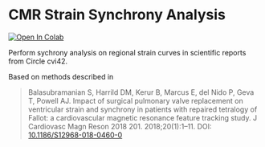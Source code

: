 # CMR Strain Synchrony Analysis

[![Open In Colab](https://colab.research.google.com/assets/colab-badge.svg)](https://colab.research.google.com/github/jfpva/cmr_strain_synchrony_analysis/blob/main/cmr_strain_synchrony_analysis.ipynb)


Perform sychrony analysis on regional strain curves in scientific reports from Circle cvi42.

Based on methods described in 
> Balasubramanian S, Harrild DM, Kerur B, Marcus E, del Nido P, Geva T, Powell AJ. Impact of surgical pulmonary valve replacement on ventricular strain and synchrony in patients with repaired tetralogy of Fallot: a cardiovascular magnetic resonance feature tracking study. J Cardiovasc Magn Reson 2018 201. 2018;20(1):1–11. DOI: [10.1186/S12968-018-0460-0](https://doi.org/10.1186/S12968-018-0460-0)
